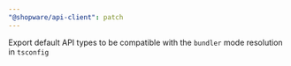 ```yaml
---
"@shopware/api-client": patch
---
```


Export default API types to be compatible with the `bundler` mode resolution in `tsconfig`
